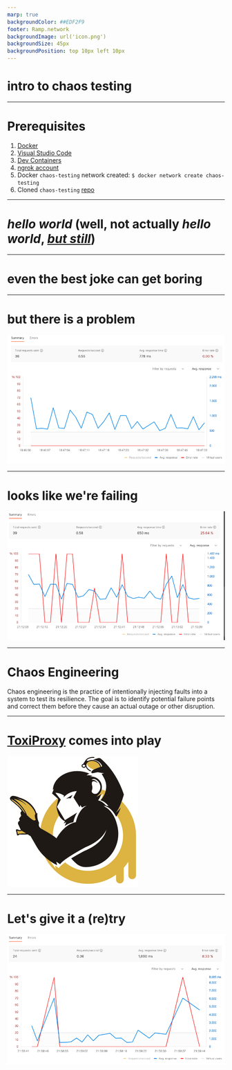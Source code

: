 ```yaml
---
marp: true
backgroundColor: ##EDF2F9
footer: Ramp.network
backgroundImage: url('icon.png')
backgroundSize: 45px
backgroundPosition: top 10px left 10px
---
```

# intro to chaos testing
---

# Prerequisites

1. [Docker](https://docs.docker.com/get-docker/) 
2. [Visual Studio Code](https://code.visualstudio.com/download)
3. [Dev Containers](https://marketplace.visualstudio.com/items?itemName=ms-vscode-remote.remote-containers)
4. [ngrok account](https://dashboard.ngrok.com/)
5. Docker `chaos-testing` network created: `$ docker network create chaos-testing`
6. Cloned `chaos-testing` [repo](git@github.com:RampNetwork/chaos-testing.git)
---

# *hello world* (well, not actually *hello world*, *[but still](https://youtu.be/YeMnPyusuBE?t=274)*)

<!-- 
The joke is from Monty Python's "Funniest Joke in the World". 
Luckily, nobody here speaks German, so we are safe 😆
-->
---

# even the best joke can get boring

<!-- 
We need to spice up our service, as we are loosing our customers at alarming rate.
-->
---
# but there is a problem
![](jokes_responses.png)
<!-- 
avreage response time is ~700mS. But average user gets bored after 750mS, so we're tight.
-->
---
# looks like we're failing
![](errors.png)

---
# Chaos Engineering

Chaos engineering is the practice of intentionally injecting faults into a system to test its resilience. 
The goal is to identify potential failure points and correct them before they cause an actual outage or other disruption.

---
# [ToxiProxy](https://github.com/Shopify/toxiproxy) comes into play
![](toxiproxy.png)
<!-- 
Developed by Shopify, Toxiproxy is a framework for simulating network conditions. It's made specifically to work in testing, CI and development environments, supporting deterministic tampering with connections, but with support for randomized chaos and customization.
-->

---
# Let's give it a (re)try
![](re-try.png)

<!-- 
We are using axios-retry to fix the situation.
As timeout by default does not trigger retry, we need to make it explicit
  shouldResetTimeout: true,
  retryCondition: (_error) => true
We need to mind if we're not overflooding the system with re-tries, but that's entirely different problem
-->

